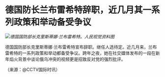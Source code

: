 # 德国防长兰布雷希特辞职，近几月其一系列政策和举动备受争议

![](https://inews.gtimg.com/newsapp_bt/0/15614110183/1000)_德国国防部长克里斯蒂娜·兰布雷希特。人民视觉资料图_

德国国防部长克里斯蒂娜·兰布雷希特宣布辞职。继任人选待定。近几月来，兰布雷希特的一系列政策和举动都备受争议。跨年之夜，她在社交媒体发布的一段在新年焰火背景中谈论俄乌冲突的视频更是招致反对党的强烈批评。

（来源：@CCTV国际时讯）

